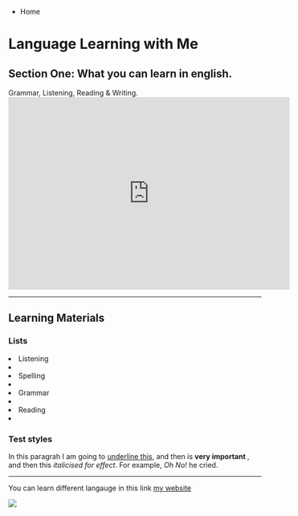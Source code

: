 
<ul class="breadcrumb">
  <li>Home</li>
</ul>

<h1> Language Learning with Me</h1>
<h2> Section One: What you can learn in english. </h2>
<p> Grammar, Listening, Reading & Writing. 

<iframe src="https://archive.org/embed/AUDIO1_20171122" width="560" height="384" frameborder="0" webkitallowfullscreen="true" mozallowfullscreen="true" allowfullscreen></iframe>
<hr>
<h2>Learning Materials </h2>
<h3> Lists  </h3>

 <li>Listening<li>
 <li>Spelling<li>   
 <li>Grammar<li> 
<li>Reading<li>    



  
  
  <h3>Test styles </h3>
  <p>In this paragrah I am going to <u>underline this</u>, and then is <strong> very important </strong>, and then this <em>italicised for effect</em>. For example, <em> Oh No! </em> he cried. </p>
  
  <hr>

<p> You can learn different langauge in this link <a href="https://www.duolingo.com/"> my website </a></p>
  
<img src="http://www.childteaching.com/wp-content/uploads/2015/07/child-teaching6-9.jpg" />
 
 
  






